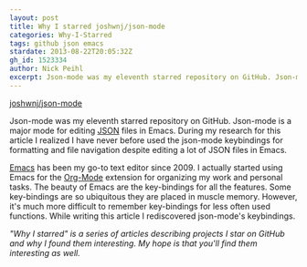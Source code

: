 ```yaml
---
layout: post
title: Why I starred joshwnj/json-mode
categories: Why-I-Starred
tags: github json emacs
stardate: 2013-08-22T20:05:32Z
gh_id: 1523334
author: Nick Peihl
excerpt: Json-mode was my eleventh starred repository on GitHub. Json-mode is a major mode for editing JSON files in Emacs.
---
```


[joshwnj/json-mode](https://github.com/joshwnj/json-mode)

Json-mode was my eleventh starred repository on GitHub. Json-mode is a major mode for editing [JSON](http://json.org/) files in Emacs. During my research for this article I realized I have never before used the json-mode keybindings for formatting and file navigation despite editing a lot of JSON files in Emacs.

[Emacs](http://gnu.org/software/emacs) has been my go-to text editor since 2009. I actually started using Emacs for the [Org-Mode](http://orgmode.org) extension for organizing my work and personal tasks. The beauty of Emacs are the key-bindings for all the features. Some key-bindings are so ubiquitous they are placed in muscle memory. However, it's much more difficult to remember key-bindings for less often used functions. While writing this article I rediscovered json-mode's keybindings.

*"Why I starred" is a series of articles describing projects I star on GitHub and why I found them interesting. My hope is that you'll find them interesting as well.*
